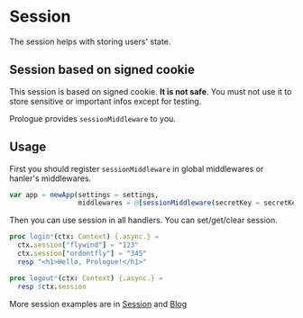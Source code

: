 # Session

The session helps with storing users' state.

## Session based on signed cookie
This session is based on signed cookie. **It is not safe**. You must not use it to store sensitive or important infos except for testing.

Prologue provides `sessionMiddleware` to you.

## Usage

First you should register `sessionMiddleware` in global middlewares or hanler's middlewares.

```nim
var app = newApp(settings = settings, 
                 middlewares = @[sessionMiddleware(secretKey = secretKey.SecretKey)])
```

Then you can use session in all handlers. You can set/get/clear session.

```nim
proc login*(ctx: Context) {.async.} =
  ctx.session["flywind"] = "123"
  ctx.session["ordontfly"] = "345"
  resp "<h1>Hello, Prologue!</h1>"

proc logout*(ctx: Context) {.async.} =
  resp $ctx.session
```

More session examples are in [Session](https://github.com/planety/prologue/tree/master/examples/session) and [Blog](https://github.com/planety/prologue/tree/master/examples/blog)


